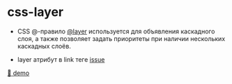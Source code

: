 # css-layer

 - CSS @-правило [@layer](https://developer.mozilla.org/ru/docs/Web/CSS/@layer) используется для объявления каскадного слоя, а также позволяет задать приоритеты при наличии нескольких каскадных слоёв.

 - layer атрибут в link теге [issue](https://github.com/w3c/csswg-drafts/issues/5853)

 [🚀 demo](https://chagins.github.io/css-layer)